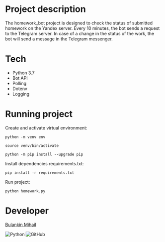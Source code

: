 # Project description
The homework_bot project is designed to check the status of submitted 
homework on the Yandex server. Every 10 minutes, the bot sends a request
to the Telegram server. In case of a change in the status of the work,
the bot will send a message in the Telegram messenger.


# Tech
- Python 3.7
- Bot API
- Polling
- Dotenv
- Logging

# Running project

Create and activate virtual environment:

```
python -m venv env
```

```
source venv/bin/activate
```

```
python -m pip install --upgrade pip
```

Install dependencies requirements.txt:

```
pip install -r requirements.txt
```

Run project:

```
python homework.py
```


# Developer

[Bulankin Mihail](https://github.com/mvlbulankin)

![Python](https://img.shields.io/badge/python-3670A0?style=for-the-badge&logo=python&logoColor=ffdd54)
![GitHub](https://img.shields.io/badge/github-%23121011.svg?style=for-the-badge&logo=github&logoColor=white)
